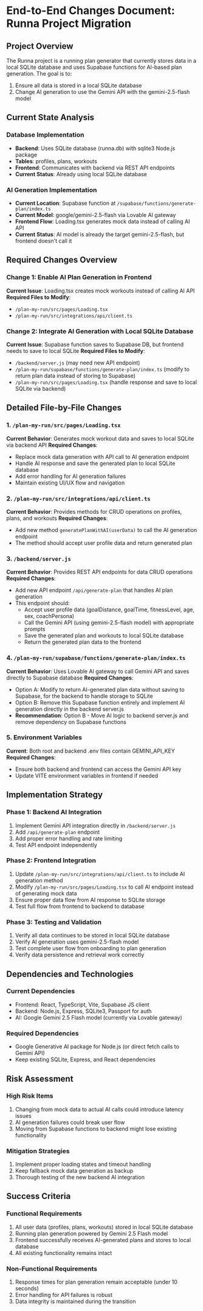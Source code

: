 # End-to-End Changes Document: Runna Project Migration

## Project Overview
The Runna project is a running plan generator that currently stores data in a local SQLite database and uses Supabase functions for AI-based plan generation. The goal is to:
1. Ensure all data is stored in a local SQLite database
2. Change AI generation to use the Gemini API with the gemini-2.5-flash model

## Current State Analysis

### Database Implementation
- **Backend**: Uses SQLite database (runna.db) with sqlite3 Node.js package
- **Tables**: profiles, plans, workouts
- **Frontend**: Communicates with backend via REST API endpoints
- **Current Status**: Already using local SQLite database

### AI Generation Implementation
- **Current Location**: Supabase function at `/supabase/functions/generate-plan/index.ts`
- **Current Model**: google/gemini-2.5-flash via Lovable AI gateway
- **Frontend Flow**: Loading.tsx generates mock data instead of calling AI API
- **Current Status**: AI model is already the target gemini-2.5-flash, but frontend doesn't call it

## Required Changes Overview

### Change 1: Enable AI Plan Generation in Frontend
**Current Issue**: Loading.tsx creates mock workouts instead of calling AI API
**Required Files to Modify**: 
- `/plan-my-run/src/pages/Loading.tsx`
- `/plan-my-run/src/integrations/api/client.ts`

### Change 2: Integrate AI Generation with Local SQLite Database
**Current Issue**: Supabase function saves to Supabase DB, but frontend needs to save to local SQLite
**Required Files to Modify**:
- `/backend/server.js` (may need new API endpoint)
- `/plan-my-run/supabase/functions/generate-plan/index.ts` (modify to return plan data instead of storing to Supabase)
- `/plan-my-run/src/pages/Loading.tsx` (handle response and save to local SQLite via backend)

## Detailed File-by-File Changes

### 1. `/plan-my-run/src/pages/Loading.tsx`
**Current Behavior**: Generates mock workout data and saves to local SQLite via backend API
**Required Changes**:
- Replace mock data generation with API call to AI generation endpoint
- Handle AI response and save the generated plan to local SQLite database
- Add error handling for AI generation failures
- Maintain existing UI/UX flow and navigation

### 2. `/plan-my-run/src/integrations/api/client.ts`
**Current Behavior**: Provides methods for CRUD operations on profiles, plans, and workouts
**Required Changes**:
- Add new method `generatePlanWithAI(userData)` to call the AI generation endpoint
- The method should accept user profile data and return generated plan

### 3. `/backend/server.js`
**Current Behavior**: Provides REST API endpoints for data CRUD operations
**Required Changes**:
- Add new API endpoint `/api/generate-plan` that handles AI plan generation
- This endpoint should:
  - Accept user profile data (goalDistance, goalTime, fitnessLevel, age, sex, coachPersona)
  - Call the Gemini API (using gemini-2.5-flash model) with appropriate prompts
  - Save the generated plan and workouts to local SQLite database
  - Return the generated plan data to the frontend

### 4. `/plan-my-run/supabase/functions/generate-plan/index.ts`
**Current Behavior**: Uses Lovable AI gateway to call Gemini API and saves directly to Supabase database
**Required Changes**:
- Option A: Modify to return AI-generated plan data without saving to Supabase, for the backend to handle storage to SQLite
- Option B: Remove this Supabase function entirely and implement AI generation directly in the backend server.js
- **Recommendation**: Option B - Move AI logic to backend server.js and remove dependency on Supabase functions

### 5. Environment Variables
**Current**: Both root and backend .env files contain GEMINI_API_KEY
**Required Changes**: 
- Ensure both backend and frontend can access the Gemini API key
- Update VITE environment variables in frontend if needed

## Implementation Strategy

### Phase 1: Backend AI Integration
1. Implement Gemini API integration directly in `/backend/server.js`
2. Add `/api/generate-plan` endpoint
3. Add proper error handling and rate limiting
4. Test API endpoint independently

### Phase 2: Frontend Integration
1. Update `/plan-my-run/src/integrations/api/client.ts` to include AI generation method
2. Modify `/plan-my-run/src/pages/Loading.tsx` to call AI endpoint instead of generating mock data
3. Ensure proper data flow from AI response to SQLite storage
4. Test full flow from frontend to backend to database

### Phase 3: Testing and Validation
1. Verify all data continues to be stored in local SQLite database
2. Verify AI generation uses gemini-2.5-flash model
3. Test complete user flow from onboarding to plan generation
4. Verify data persistence and retrieval work correctly

## Dependencies and Technologies

### Current Dependencies
- Frontend: React, TypeScript, Vite, Supabase JS client
- Backend: Node.js, Express, SQLite3, Passport for auth
- AI: Google Gemini 2.5 Flash model (currently via Lovable gateway)

### Required Dependencies
- Google Generative AI package for Node.js (or direct fetch calls to Gemini API)
- Keep existing SQLite, Express, and React dependencies

## Risk Assessment

### High Risk Items
1. Changing from mock data to actual AI calls could introduce latency issues
2. AI generation failures could break user flow
3. Moving from Supabase functions to backend might lose existing functionality

### Mitigation Strategies
1. Implement proper loading states and timeout handling
2. Keep fallback mock data generation as backup
3. Thorough testing of the new backend AI integration

## Success Criteria

### Functional Requirements
1. All user data (profiles, plans, workouts) stored in local SQLite database
2. Running plan generation powered by Gemini 2.5 Flash model
3. Frontend successfully receives AI-generated plans and stores to local database
4. All existing functionality remains intact

### Non-Functional Requirements
1. Response times for plan generation remain acceptable (under 10 seconds)
2. Error handling for API failures is robust
3. Data integrity is maintained during the transition